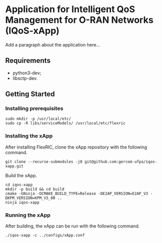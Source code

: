 # Application for Intelligent QoS Management for O-RAN Networks (IQoS-xApp)

Add a paragraph about the application here...

## Requirements

- python3-dev;
- libsctp-dev.

## Getting Started

### Installing prerequisites

```shell
sudo mkdir -p /usr/local/etc/
sudo cp -R libs/serviceModels/ /usr/local/etc/flexric
```

### Installing the xApp

After installing FlexRIC, clone the xApp repository with the following command.

```shell
git clone --recurse-submodules -j8 git@github.com:gercom-ufpa/iqos-xapp.git
```

Build the xApp.

```shell
cd iqos-xapp
mkdir -p build && cd build
cmake -GNinja -DCMAKE_BUILD_TYPE=Release -DE2AP_VERSION=E2AP_V3 -DKPM_VERSION=KPM_V3_00 ..
ninja iqos-xapp
```

### Running the xApp

After building, the xApp can be run with the following command.

```shell
./iqos-xapp -c ../configs/xApp.conf 
```
